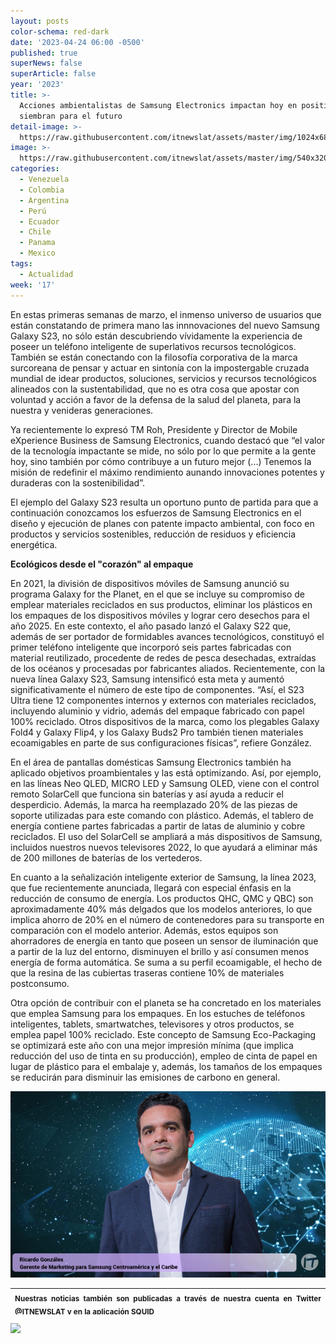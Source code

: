 ```yaml
---
layout: posts
color-schema: red-dark
date: '2023-04-24 06:00 -0500'
published: true
superNews: false
superArticle: false
year: '2023'
title: >-
  Acciones ambientalistas de Samsung Electronics impactan hoy en positivo y
  siembran para el futuro
detail-image: >-
  https://raw.githubusercontent.com/itnewslat/assets/master/img/1024x680/Ricardo-Gonzales-g.jpg
image: >-
  https://raw.githubusercontent.com/itnewslat/assets/master/img/540x320/Ricardo-Gonzales-p.jpg
categories:
  - Venezuela
  - Colombia
  - Argentina
  - Perú
  - Ecuador
  - Chile
  - Panama
  - Mexico
tags:
  - Actualidad
week: '17'
---
```

En estas primeras semanas de marzo, el inmenso universo de usuarios que están constatando de primera mano las innnovaciones del nuevo Samsung Galaxy S23, no sólo están descubriendo vívidamente la experiencia de poseer un teléfono inteligente de superlativos recursos tecnológicos.  También se están conectando con la filosofía corporativa de la marca surcoreana de pensar y actuar en sintonía con la impostergable cruzada mundial de idear productos, soluciones, servicios y recursos tecnológicos alineados con la sustentabilidad, que no es otra cosa que apostar con voluntad y acción a favor de la defensa de la salud del planeta, para la nuestra y venideras generaciones.

Ya recientemente lo expresó TM Roh, Presidente y Director de Mobile eXperience Business de Samsung Electronics, cuando destacó que “el valor de la tecnología impactante se mide, no sólo por lo que permite a la gente hoy, sino también por cómo contribuye a un futuro mejor (...) Tenemos la misión de redefinir el máximo rendimiento aunando innovaciones potentes y duraderas con la sostenibilidad”. 

El ejemplo del Galaxy S23 resulta un oportuno punto de partida para que a continuación conozcamos los esfuerzos de Samsung Electronics en el diseño y ejecución de planes con patente impacto ambiental, con foco en productos y servicios sostenibles,  reducción de residuos y eficiencia energética.  

**Ecológicos desde el "corazón" al empaque**

En 2021, la división de dispositivos móviles de Samsung anunció su programa Galaxy for the Planet, en el que se incluye su compromiso de emplear materiales reciclados en sus productos, eliminar los plásticos en los empaques de los dispositivos móviles y lograr cero desechos para el año 2025.  En este contexto, el año pasado lanzó el Galaxy S22 que, además de ser portador de formidables avances tecnológicos, constituyó el primer teléfono inteligente que incorporó seis partes fabricadas con material reutilizado, procedente de redes de pesca desechadas, extraídas de los océanos y procesadas por fabricantes aliados.   Recientemente, con la nueva línea Galaxy S23, Samsung intensificó esta meta y aumentó significativamente el número de este tipo de componentes.  “Así, el S23 Ultra tiene 12 componentes internos y externos con materiales reciclados, incluyendo aluminio y vidrio, además del empaque fabricado con papel 100% reciclado. Otros dispositivos de la marca, como los plegables Galaxy Fold4 y Galaxy Flip4, y los Galaxy Buds2 Pro también tienen materiales ecoamigables en parte de sus configuraciones físicas”, refiere González.

En el área de pantallas domésticas Samsung Electronics también ha aplicado objetivos proambientales y las está optimizando.  Así, por ejemplo, en las líneas Neo QLED, MICRO LED y Samsung OLED, viene con el control remoto SolarCell que funciona sin baterías y así ayuda a reducir el desperdicio.  Además, la marca ha reemplazado 20% de las piezas de soporte utilizadas para este comando con plástico. Además, el tablero de energía contiene partes fabricadas a partir de latas de aluminio y cobre reciclados.   El uso del SolarCell se ampliará a más dispositivos de Samsung, incluidos nuestros nuevos televisores 2022, lo que ayudará a eliminar más de 200 millones de baterías de los vertederos.

En cuanto a la señalización inteligente exterior de Samsung, la línea 2023, que fue recientemente anunciada, llegará con especial énfasis en la reducción de consumo de energía. Los productos QHC, QMC y QBC) son aproximadamente  40% más delgados que los modelos anteriores, lo que implica ahorro de 20% en el número de contenedores para su transporte en comparación con el modelo anterior. Además, estos equipos son ahorradores de energía en tanto que poseen un sensor de iluminación que a partir de la luz del entorno, disminuyen el brillo y así consumen menos energía de forma automática. Se suma a su perfil ecoamigable, el hecho de que la resina de las cubiertas traseras contiene 10% de materiales postconsumo.

Otra opción de contribuir con el planeta se ha concretado en los materiales que emplea Samsung para los empaques.  En los estuches de teléfonos inteligentes, tablets, smartwatches, televisores y otros productos, se emplea papel 100% reciclado. Este concepto de Samsung Eco-Packaging se optimizará este año con una mejor impresión mínima (que implica reducción del uso de tinta en su producción), empleo de cinta de papel en lugar de plástico para el embalaje y, además, los tamaños de los empaques se reducirán para disminuir las emisiones de carbono en general.

![](https://raw.githubusercontent.com/itnewslat/assets/master/img/540x320/Ricardo-Gonzales-p.jpg)

<table style="height: 42px;" width="569">
<tbody>
<tr>
<td style="text-align: justify;"><sub><strong>Nuestras noticias también son publicadas a través de nuestra cuenta en Twitter <a href="https://twitter.com/itnewslat?lang=es">@ITNEWSLAT</a> y en la aplicación <a href="https://squidapp.co/en/">SQUID</a></strong></sub></td>
</tr>
</tbody>
</table>
<img src="https://tracker.metricool.com/c3po.jpg?hash=56f88a41e39ab42c063cc51676587a04"/>